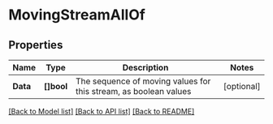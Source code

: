 # MovingStreamAllOf

## Properties

Name | Type | Description | Notes
------------ | ------------- | ------------- | -------------
**Data** | **[]bool** | The sequence of moving values for this stream, as boolean values | [optional] 

[[Back to Model list]](../README.md#documentation-for-models) [[Back to API list]](../README.md#documentation-for-api-endpoints) [[Back to README]](../README.md)


